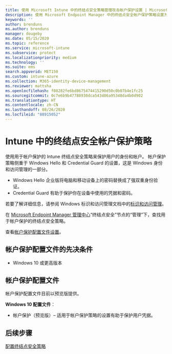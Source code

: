 ```yaml
---
title: 使用 Microsoft Intune 中的终结点安全策略管理攻击帐户保护设置 | Microsoft Docs
description: 使用 Microsoft Endpoint Manager 中的终结点安全帐户保护策略设置为你管理的设备配置和部署策略。
keywords: ''
author: brenduns
ms.author: brenduns
manager: dougeby
ms.date: 05/15/2020
ms.topic: reference
ms.service: microsoft-intune
ms.subservice: protect
ms.localizationpriority: medium
ms.technology: ''
ms.suite: ems
search.appverid: MET150
ms.custom: intune-azure
ms.collection: M365-identity-device-management
ms.reviewer: mattsha
ms.openlocfilehash: f08282fe6bd8675474415290d50c0b07b4e1fc25
ms.sourcegitcommit: 0c7e6b9b47788930dca543d86a95348da4b0d902
ms.translationtype: HT
ms.contentlocale: zh-CN
ms.lasthandoff: 08/26/2020
ms.locfileid: "88915052"
---
```

# <a name="account-protection-policy-for-endpoint-security-in-intune"></a>Intune 中的终结点安全帐户保护策略

使用用于帐户保护的 Intune 终结点安全策略来保护用户的身份和帐户。 帐户保护策略侧重于 Windows Hello 和 Credential Guard 的设置，这是 Windows 身份和访问管理的一部分。

- Windows Hello 企业版将电脑和移动设备上的密码替换成了强双重身份验证。
- Credential Guard 有助于保护你在设备中使用的凭据和密码。

若要了解详细信息，请参阅 Windows 标识和访问管理文档中的[标识和访问管理](/windows/security/identity-protection/)。

在 [Microsoft Endpoint Manager 管理中心](https://go.microsoft.com/fwlink/?linkid=2109431)“终结点安全”节点的“管理”下，查找用于帐户保护的终结点安全策略。

查看[帐户保护配置文件设置](../protect/endpoint-security-asr-profile-settings.md)。

## <a name="prerequisites-for-account-protection-profiles"></a>帐户保护配置文件的先决条件

- Windows 10 或更高版本

## <a name="account-protection-profiles"></a>帐户保护配置文件

帐户保护配置文件目前以预览版提供。

**Windows 10 配置文件**：

- 帐户保护（预览版）– 适用于帐户保护策略的设置有助于保护用户凭据。

## <a name="next-steps"></a>后续步骤

[配置终结点安全策略](../protect/endpoint-security-policy.md#create-an-endpoint-security-policy)